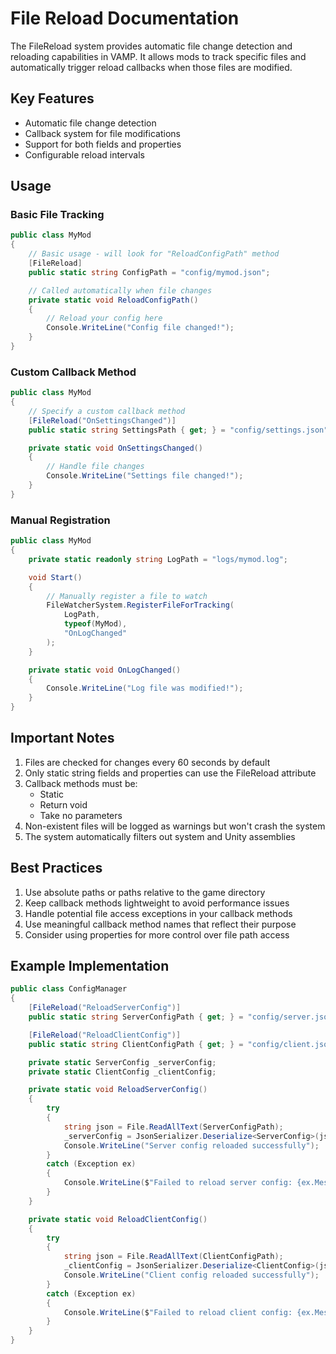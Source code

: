 
# File Reload Documentation

The FileReload system provides automatic file change detection and reloading capabilities in VAMP. It allows mods to track specific files and automatically trigger reload callbacks when those files are modified.

## Key Features

- Automatic file change detection
- Callback system for file modifications
- Support for both fields and properties
- Configurable reload intervals

## Usage

### Basic File Tracking

```csharp
public class MyMod
{
    // Basic usage - will look for "ReloadConfigPath" method
    [FileReload]
    public static string ConfigPath = "config/mymod.json";

    // Called automatically when file changes
    private static void ReloadConfigPath()
    {
        // Reload your config here
        Console.WriteLine("Config file changed!");
    }
}
```

### Custom Callback Method

```csharp
public class MyMod
{
    // Specify a custom callback method
    [FileReload("OnSettingsChanged")]
    public static string SettingsPath { get; } = "config/settings.json";

    private static void OnSettingsChanged()
    {
        // Handle file changes
        Console.WriteLine("Settings file changed!");
    }
}
```

### Manual Registration

```csharp
public class MyMod
{
    private static readonly string LogPath = "logs/mymod.log";

    void Start()
    {
        // Manually register a file to watch
        FileWatcherSystem.RegisterFileForTracking(
            LogPath,
            typeof(MyMod),
            "OnLogChanged"
        );
    }

    private static void OnLogChanged()
    {
        Console.WriteLine("Log file was modified!");
    }
}
```

## Important Notes

1. Files are checked for changes every 60 seconds by default
2. Only static string fields and properties can use the FileReload attribute
3. Callback methods must be:
   - Static
   - Return void
   - Take no parameters
4. Non-existent files will be logged as warnings but won't crash the system
5. The system automatically filters out system and Unity assemblies

## Best Practices

1. Use absolute paths or paths relative to the game directory
2. Keep callback methods lightweight to avoid performance issues
3. Handle potential file access exceptions in your callback methods
4. Use meaningful callback method names that reflect their purpose
5. Consider using properties for more control over file path access

## Example Implementation

```csharp
public class ConfigManager
{
    [FileReload("ReloadServerConfig")]
    public static string ServerConfigPath { get; } = "config/server.json";

    [FileReload("ReloadClientConfig")]
    public static string ClientConfigPath { get; } = "config/client.json";

    private static ServerConfig _serverConfig;
    private static ClientConfig _clientConfig;

    private static void ReloadServerConfig()
    {
        try
        {
            string json = File.ReadAllText(ServerConfigPath);
            _serverConfig = JsonSerializer.Deserialize<ServerConfig>(json);
            Console.WriteLine("Server config reloaded successfully");
        }
        catch (Exception ex)
        {
            Console.WriteLine($"Failed to reload server config: {ex.Message}");
        }
    }

    private static void ReloadClientConfig()
    {
        try
        {
            string json = File.ReadAllText(ClientConfigPath);
            _clientConfig = JsonSerializer.Deserialize<ClientConfig>(json);
            Console.WriteLine("Client config reloaded successfully");
        }
        catch (Exception ex)
        {
            Console.WriteLine($"Failed to reload client config: {ex.Message}");
        }
    }
}
```
